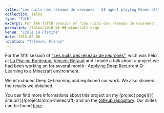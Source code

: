 ```yaml
---
title: "Les nuits des réseaux de neurones - AI agent playing Minecraft"
collection: talks
type: "Talk"
excerpt: For the fifth session of "Les nuits des réseaux de neurones", Vincent Béraud and I made a talk about a project we had been working on for several month, applying Deep Recurrent Q-Learning to a Minecraft environment.
permalink: /talks/2018-06-08-minecraft-drqn
venue: "Ecole La Piscine"
date: 2018-06-08
location: "Talence, France"
---
```


For the fifth session of ["Les nuits des réseaux de neurones"](https://www.meetup.com/fr-FR/Les-nuits-des-reseaux-de-neurones/events/250810782/), wich was held at [La Piscine Bordeaux](https://www.lapiscine.pro/), [Vincent Béraud](https://www.linkedin.com/in/vincent-beraud/) and I made a talk about a project we had been working on for several month : Applying Deep Recurrent Q-Learning to a Minecraft environment.

We introduced Deep Q-Learning and explained our work. We also showed the results we obtained.

You can find more informations about this project on my [project page]({{ site.url }}/projects/drqn-minecraft) and on the [GitHub repository](https://github.com/vincentberaud/Minecraft-Reinforcement-Learning). 
Our slides can be found <a href="{{ site.url }}/files/Minecraft_DRQN.pdf">here</a>.